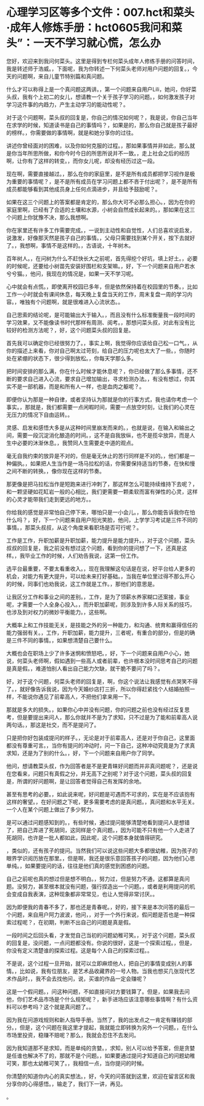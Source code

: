 # 心理学习区等多个文件：007.hct和菜头·成年人修炼手册：hct0605我问和菜头”：一天不学习就心慌，怎么办 

您好，欢迎来到我问何菜头。这里是得到专栏何菜头成年人修练手册的问答时间，我是转述师于浩威。，下面呢，我为你转述一下何菜头老师对用户问题的回复。，今天的问题啊，来自儿童节特别篇和真问题。

什么才可以称得上是一个真问题这两讲。，第一个问题来自用户Lili，她问，你好菜头叔，我有个上初二的女儿，想请教一个关于孩子学习的问题。，如何激发孩子对学习这件事的内趋力，产生主动学习的能动性呢？。

对于这个问题啊，菜头叔的回复是，你自己的情况如何呢？，我是说，你自己当年在求学的时候，知道读书是自己的事情吗？，如果是的，那么你自己就是孩子最好的榜样。，你需要做的事情啊，就是和她分享你的过往。

讲述你曾经面对的困难，以及你如何克服的过程。，那如果事情并非如此，那么就是你当年所思所做，和你今时今日的所思所说并不一致。，走上社会之后的经历啊，让你有了这样的转变。，而你女儿呢，却没有经历过这一段。

现在啊，需要直接越过。，那么在你的家庭里，是不是所有成员都把学习视作是极为重要的事情呢？，是不是所有成员在学习问题上都不吝于付出呢？，是不是所有成员都能够看到其他成员身上任何点滴进步，并且给予鼓励呢？。

如果在这三个问题上的答案都是肯定的，那么你大可不必那么担心。，因为在你的家庭里啊，已经有了合适的土壤和水源，小树会自然成长起来的。，那如果在这三个问题上你犹豫不决，那么我想啊。

你在家里还有许多工作需要完成。，一说到主动性和自觉性，人们总喜欢说启发，说激发，好像那天然是孩子自己的事情。，父母只需要找到某个开关，按下去就好了。，我想啊，事情不是这样的。，古语说，十年树木。

百年树人。，在问树为什么不赶快长大之前呢，首先得挖个好坑，填上好土。，必要的时候呢，还要给小树苗先安装好围栏和支架嘛。，好，下一个问题来自用户若水兮兮猫。，他问，我现在的情况是，如果一天不学习呢。

心中就会有点慌。，即使离开校园已多年，但是依然保持着在校园里的节奏。，比如工作一小时就会有课间休息，每天晚上复盘当天的工作，周末复盘一周的学习内容。，唯独有个问题啊，就是很难进入心流状态。。

自己思索的结论呢，是可能输出大于输入。，而且没有什么标准衡量我一段时间的学习效果，又不能像读书时代那样有周测、阅考。，那想问菜头叔，对此有没有比较好的检测方法呢？，好，这个问题菜头叔的回复是。

首先我可以确定你已经很努力了。，事实上啊，我觉得你应该给自己松一口气。，从你的描述上来看，你对自己啊太过苛刻，给自己的压力呢也太大了一些。，你随时处在紧绷的状态下，很少得到放松。，你每天学那么多。

把时间安排的那么满，你在什么时候才能休息呢？，你已经做了那么多事情，还不断的要求自己进入心流，要求自己增加输出，寻求检测办法。，有没有想过，你其实不是一部机器，而是和所有人一样，也是血肉之躯呢？。

即便你认为那是一种自律，或者坚持认为那就是你的行事方式，我也请你考虑一个事实。，那就是，我们都需要一点闲暇时间，需要一点放空时刻，让我们的心灵在无压力的情况下自由运转。。

灵感、启发和感悟大多是从这种时间里崩发而来的。，也就是说，在输入和输出之间，需要一段沉淀消化酿造的时间。，这不是自我放纵，也不是揽伞放异，而是人生中必要的沐渐休息。，我赞同人生需要走中道的观点。

毫无自我约束的放异是不对的，但是毫无休止的苦行同样是不对的。，他们都是一种偏执。，如果把人生当作是一场马拉松的话，你需要保持适当的节奏，在快和慢之间不断的转换。，像你现在这样的节奏。

那更像是把马拉松当作是短跑来进行冲刺了，那这样怎么可能持续维持下去呢？，和一颗坚硬如花缸岩一般的心相比，我们更需要一颗柔软而富有弹性的心灵，这样的心灵才能带我们走到更远的地方。。

你给我的感觉是非常怕自己停下来，哪怕只是一小会儿。，那么你能告诉我你在怕什么吗？，好，下一个问题来自用户阳光笑脸，他问，上学学习考试是三件不同的事情。，那菜头叔叔，从这个角度来看职场是否可行呢？。

工作是工作，升职加薪是升职加薪，能力提升是能力提升。，对于这个问题，菜头叔叔的回复是，我之前没有想过这个问题，看到你的提问想了一下，还真是这样。，我毕业工作的时候，人们劝告我说，这第一份工作。

选平台最重要，不要太看重收入。，现在我理解这句话是在说，好平台给人更多的机会，对能力有更大提升，可以给未来打好基础。，当我在单位里过得不那么开心的时候，同事们也劝我说，这工作就是工作。，那他们的意思是。

让我区分工作和事业之间的差别。，工作，是为了领薪水养家糊口还案接，事业呢，才需要一个人全身心投入。，而升职加薪呢，则涉及到许多人际关系的技巧，也涉及到对权力的微妙平衡能力。，这些啊。

大概率上和工作技能无关，是技能之外的另一种能力，和沟通、统育和赢得信任的能力强弱有关。，工作，升职加薪，能力提升，三者呢，有重合的部分，但是的确是三件不同的事情。，如果想清楚自己要什么。

大概也会在职场上少了许多迷惘和愤怒吧。，好，下一个问题来自用户小心，她说，何菜头老师啊，假如遇到一些高人或者前辈，也许根本没时间思考自己的问题是真是假。，难道怕别人看出自己能力欠缺，就干脆不要问了吗？。

好，对于这个问题，何菜头老师的回复是，啊，你这个说法让我感觉有点哭笑不得了。，就好像告诉我说，因为今天婚纱店打三折，所以你得赶紧找个人结婚拍照一样，不能说你遇见了前辈高人，不把他们拿来用一下。

那就是多大的损失。，如果你心中并没有问题，你的问题之前也没有经过反复思考，但是要提出来问人，那么你就并不是为了求知，只不过是为了能和前辈高人说两句话。，那这是社交，而不是提问了。

只是把你好包装成提问的样子。，无论是对于前辈高人，还是对于你自己，这里面都没有尊重可言。，当你有提问的冲动时，问一下自己，这种冲动究竟是为了求真求知，还是为了别的什么。，好，下一个问题来自用户你了同学。

他问，想请教菜头叔，作为回答者是不是更青睐好问题而并非真问题呢？，还是说在您看来，问题只有真假之分，并无高下之别呢？对于这个问题，菜头叔的回复是，所谓的好问题啊，是让回答者觉得自己有发挥的余地。

甚至有思考的必要。，如此说来呢，好问题是可遇而不可求的，实在是不应该抱有这样的奢望。，在好问题之下呢，更多需要考虑的是真问题。，真问题和水平无关。一个人在某个问题上做出了多少努力。

是可以通过问题感知到的。，有些时候，通过提问能够清楚地看到提问人是想错了，把自己弄进了死胡同，这同样是个真问题。，因为可能不只有他一个人走进了死胡同，也许是一批人都如此，因此呢，这个问题本身就值得研究。

，类似的，还有孩子的提问。当然我们可以说这些问题大多都很幼稚，因为孩子的眼界学识阅历放在那里。，但是啊，我还是很乐意回答孩子的问题，因为他们心思单纯。，如果要提问的话，往往是他们真的感觉到困惑的问题。

自己之前呢也真的想过但是想不明白。，努力过，但是努力不通，这都算是真问题。没努力，甚至根本就没有问题，强行捏造出一个问题。，或者是利用提问的机会变成自我表演，这种现象都非常常见，也让人觉得非常讨厌。。

因为即便我的青春不多了，那也还是青春呢。，好的，接下来是本次问答的最后一个问题，来自用户阿力波波，他问，，对于一个外行来说，假问题是否也是一种探索过程呢？，在初期，判断不出自己的问题是真是假。

一段时间之后回头看，才发觉自己当初的问题幼稚可笑。，对于这个问题，菜头叔的回复是，没问题，一点问题都没有。你说的很好，这是一个探索过程。，但是，你没有定义清楚谁的探索过程。这是每个人自己的探索过程。。

不是说，这个过程一旦开始，就可以立即麻烦他人，把自己的事情变成别人的事情。，比如说，我有位朋友，是艺术品收藏界的一号人物。当我也想买几张现代艺术作品时，，我不会去找他问，说，买谁的作品一定会赚呢？

这是一个假问题。，问这种问题，不如直接问对方要钱算了。但是，如果我去问他，你们艺术品市场是个什么规矩呢？，新手进场应该注意哪些事情啊？有什么资料可以参考吗？这个就是真问题了。。

因为我在问游戏规则和新人指导手册。当然了，我的出发点之一肯定有赚钱的部分。，但是，这个问题在我这里才提起，我就能立即转换为另外一个问题。，在什么市场里投资，稳赚不赔呢？那么，我就会忍住不去发问。

因为我知道那不是求知，而是单纯的贪婪。，求知，别人可以给予答案，但是贪婪是任谁也解决不了的，那就不是个问题。，如果要通过提问才知道自己的问题幼稚可笑，那也太幼稚可笑了。，我相信一点，当你提问的时候。

你清楚的知道你内心的真实想法。，好，今天的问答就到这里，欢迎在留言区和我分享你的心得感悟。，输走了，我们下一讲，再见。

。